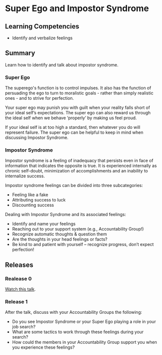 # Super Ego and Impostor Syndrome

## Learning Competencies
- Identify and verbalize feelings

## Summary
Learn how to identify and talk about impostor syndrome.

### Super Ego

The superego's function is to control impulses. It also has the function of persuading the ego to turn to moralistic goals - rather than simply realistic ones - and to strive for perfection.

Your super ego may punish you with guilt when your reality falls short of your ideal self’s expectations. The super ego can also reward us through the ideal self when we behave ‘properly’ by making us feel proud.

If your ideal self is at too high a standard, then whatever you do will represent failure. The super ego can be helpful to keep in mind when discussing Impostor Syndrome.

### Impostor Syndrome

Impostor syndrome is a feeling of inadequacy that persists even in face of information that indicates the opposite is true. It is experienced internally as chronic self-doubt, minimization of accomplishments and an inability to internalize success.

Impostor syndrome feelings can be divided into three subcategories:

- Feeling like a fake
- Attributing success to luck
- Discounting success

Dealing with Impostor Syndrome and its associated feelings:

- Identify and name your feelings</li>
- Reaching out to your support system (e.g., Accountability Group!)</li>
- Recognize automatic thoughts & question them</li>
- Are the thoughts in your head feelings or facts?
- Be kind to and patient with yourself – recognize progress, don’t expect perfection!

## Releases

### Realease 0
[Watch this talk](https://www.youtube.com/watch?v=1i8ylq4j_EY).

### Release 1
After the talk, discuss with your Accountability Groups the following:

  - Do you see Impostor Syndrome or your Super Ego playing a role in your job search?</li>
  - What are some tactics to work through these feelings during your search?</li>
  - How could the members in your Accountability Group support you when you experience these feelings?